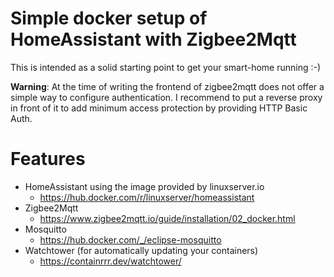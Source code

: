 # Simple docker setup of HomeAssistant with Zigbee2Mqtt

This is intended as a solid starting point to get your smart-home running :-)

**Warning**: At the time of writing the frontend of zigbee2mqtt does not offer a simple way to configure authentication. I recommend to put a reverse proxy in front of it to add minimum access protection by providing HTTP Basic Auth.

# Features
- HomeAssistant using the image provided by linuxserver.io
    - https://hub.docker.com/r/linuxserver/homeassistant
- Zigbee2Mqtt
    - https://www.zigbee2mqtt.io/guide/installation/02_docker.html
- Mosquitto
    - https://hub.docker.com/_/eclipse-mosquitto
- Watchtower (for automatically updating your containers)
    - https://containrrr.dev/watchtower/